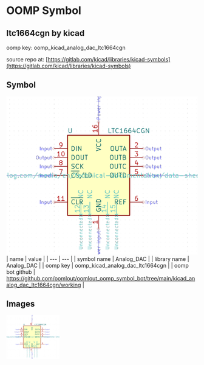 # OOMP Symbol  
## ltc1664cgn  by kicad  
  
oomp key: oomp_kicad_analog_dac_ltc1664cgn  
  
source repo at: [https://gitlab.com/kicad/libraries/kicad-symbols](https://gitlab.com/kicad/libraries/kicad-symbols)  
## Symbol  
  
[![working.png](working_600.png)](working.png)  
| name | value | 
| --- | --- | 
| symbol name | Analog_DAC | 
| library name | Analog_DAC | 
| oomp key | oomp_kicad_analog_dac_ltc1664cgn | 
| oomp bot github | https://github.com/oomlout/oomlout_oomp_symbol_bot/tree/main/kicad_analog_dac_ltc1664cgn/working | 
## Images  
  
[![working.png](working_140.png)](working.png)  
